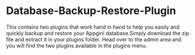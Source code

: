 # Database-Backup-Restore-Plugin
This contains two plugins that work hand in hand to help you easily and quickly backup and restore your Appgini database.Simply download the zip file and extract it in your plugins folder. Head over to the admin area and you will find the two plugins available in the plugins menu.
